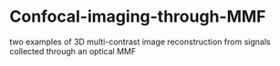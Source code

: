 # Confocal-imaging-through-MMF
two examples of 3D multi-contrast image reconstruction from signals collected through an optical MMF
